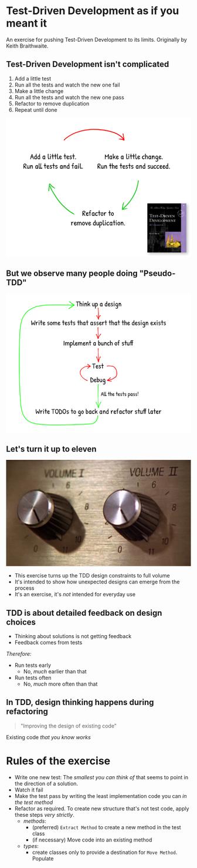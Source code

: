 # Test-Driven Development as if you meant it
An exercise for pushing Test-Driven Development to its limits. 
Originally by Keith Braithwaite.

## Test-Driven Development isn't complicated
1. Add a little test
1. Run all the tests and watch the new one fail
1. Make a little change
1. Run all the tests and watch the new one pass
1. Refactor to remove duplication
1. Repeat until done

![TDD by Kent Beck's book](images/tdd-by-kent-becks-book.png)

## But we observe many people doing "Pseudo-TDD"

![Pseudo TDD](images/tdd-pseudo.png)

## Let's turn it up to eleven
![Up to eleven](images/up-to-eleven.jpg)

- This exercise turns up the TDD design constraints to full volume
- It's intended to show how unexpected designs can emerge from 
the process
- It's an exercise, it's _not_ intended for everyday use

## TDD is about detailed feedback on design choices
 
- Thinking about solutions is not getting feedback
- Feedback comes from tests
 
_Therefore:_
 - Run tests early
   - No, _much_ earlier than that
 - Run tests often
   - No, _much_ more often than that
 
## In TDD, design thinking happens during refactoring

> "Improving the design of existing code"

Existing code _that you know works_

# Rules of the exercise
- Write one new test: The _smallest you can think of_ that seems to
  point in the direction of a solution.
- Watch it fail
- Make the test pass by writing the least implementation code you can
  _in the test method_
- Refactor as required. To create new structure that's not test code, 
  apply these steps _very strictly_.
  - _methods_:
    - (preferred) `Extract Method` to create a new method in the test class
    - (if necessary) Move code into an existing method
  - _types_:
    - create classes only to provide a destination for `Move Method`. Populate 
